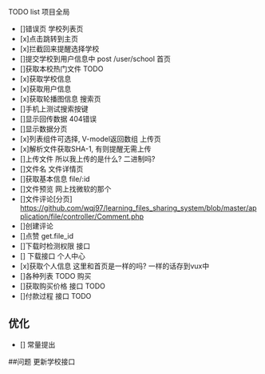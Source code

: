 TODO list
项目全局
- []错误页
学校列表页
- [x]点击跳转到主页
- [x]拦截回来提醒选择学校
- []提交学校到用户信息中    post /user/school
首页
- []获取本校热门文件    TODO
- [x]获取学校信息
- [x]获取用户信息
- [x]获取轮播图信息
搜索页
- []手机上测试搜索按键
- []显示回传数据    404错误
- []显示数据分页
- [x]列表组件可选择, V-model返回数组
上传页
- [x]解析文件获取SHA-1, 有则提醒无需上传
- []上传文件    所以我上传的是什么?   二进制吗?
- []文件名
文件详情页
- []获取基本信息     file/:id
- []文件预览        网上找微软的那个
- []文件评论[分页]       https://github.com/wqj97/learning_files_sharing_system/blob/master/application/file/controller/Comment.php
- []创建评论
- []点赞            get.file_id
- []下载时检测权限     接口
- [] 下载接口
个人中心
- [x]获取个人信息 这里和首页是一样的吗? 一样的话存到vux中
- []各种列表  TODO
购买
- []获取购买价格  接口  TODO
- []付款过程      接口  TODO
## 优化
- [] 常量提出

##问题
更新学校接口
